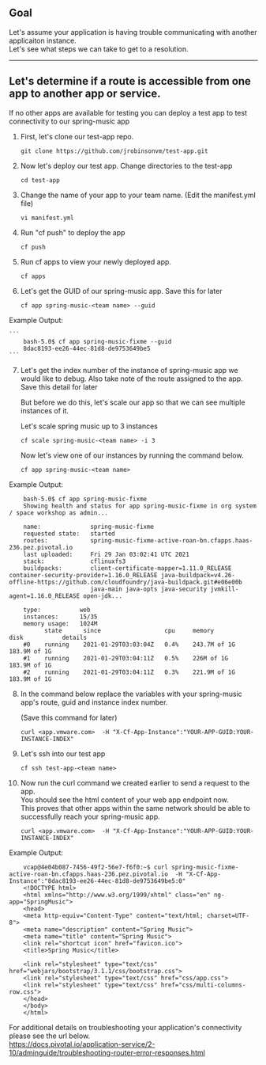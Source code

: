 ## Goal

Let's assume your application is having trouble communicating with another applicaiton instance.   
Let's see what steps we can take to get to a resolution.   

---

## Let's determine if a route is accessible from one app to another app or service.   

If no other apps are available for testing you can deploy a test app to test connectivity to our spring-music app

1. First, let's clone our test-app repo. 
    ```execute-2
    git clone https://github.com/jrobinsonvm/test-app.git
    ```
    
2. Now let's deploy our test app.  Change directories to the test-app 
    ```execute-2
    cd test-app 
    ```
    
3. Change the name of your app to your team name. (Edit the manifest.yml file) 
  
    ```execute-2
    vi manifest.yml
    ```
    
4. Run "cf push" to deploy the app
    ```execute-2
    cf push
    ```
5. Run cf apps to view your newly deployed app.   
    ```execute-2
    cf apps
    ```
6. Let's get the GUID of our spring-music app.  Save this for later 

    ```execute-2
    cf app spring-music-<team name> --guid
    ```
    
Example Output: 

    ```
        bash-5.0$ cf app spring-music-fixme --guid
        8dac8193-ee26-44ec-81d8-de9753649be5
    ```
    
7. Let's get the index number of the instance of spring-music app we would like to debug. Also take note of the route assigned to the app.  Save this detail for later

   But before we do this, let's scale our app so that we can see multiple instances of it.
   
   Let's scale spring music up to 3 instances  
   
    ```execute
    cf scale spring-music-<team name> -i 3
    ```
  
   Now let's view one of our instances by running the command below. 
    
    ```execute
    cf app spring-music-<team name> 
    ```
    
Example Output: 
   
        bash-5.0$ cf app spring-music-fixme
        Showing health and status for app spring-music-fixme in org system / space workshop as admin...

        name:              spring-music-fixme
        requested state:   started
        routes:            spring-music-fixme-active-roan-bn.cfapps.haas-236.pez.pivotal.io
        last uploaded:     Fri 29 Jan 03:02:41 UTC 2021
        stack:             cflinuxfs3
        buildpacks:        client-certificate-mapper=1.11.0_RELEASE container-security-provider=1.16.0_RELEASE java-buildpack=v4.26-offline-https://github.com/cloudfoundry/java-buildpack.git#e06e00b
                           java-main java-opts java-security jvmkill-agent=1.16.0_RELEASE open-jdk...

        type:           web
        instances:      15/35
        memory usage:   1024M
              state      since                  cpu     memory         disk           details
        #0    running    2021-01-29T03:03:04Z   0.4%    243.7M of 1G   183.9M of 1G   
        #1    running    2021-01-29T03:04:11Z   0.5%    226M of 1G     183.9M of 1G   
        #2    running    2021-01-29T03:04:11Z   0.3%    221.9M of 1G   183.9M of 1G   

8. In the command below replace the variables with your spring-music app's route, guid and instance index number. 
   
   (Save this command for later) 
    ```execute
    curl <app.vmware.com>  -H "X-Cf-App-Instance":"YOUR-APP-GUID:YOUR-INSTANCE-INDEX"
    ```
9. Let's ssh into our test app 
    ```execute
    cf ssh test-app-<team name>
    ```
10. Now run the curl command we created earlier to send a request to the app.   
    You should see the html content of your web app endpoint now.   
    This proves that other apps within the same network should be able to successfully reach your spring-music app.   
    
    ```execute
    curl <app.vmware.com>  -H "X-Cf-App-Instance":"YOUR-APP-GUID:YOUR-INSTANCE-INDEX"
    ```
    
  Example Output:
   
        vcap@4e04b087-7456-49f2-56e7-f6f0:~$ curl spring-music-fixme-active-roan-bn.cfapps.haas-236.pez.pivotal.io  -H "X-Cf-App-Instance":"8dac8193-ee26-44ec-81d8-de9753649be5:0"
        <!DOCTYPE html>
        <html xmlns="http://www.w3.org/1999/xhtml" class="en" ng-app="SpringMusic">
        <head>
        <meta http-equiv="Content-Type" content="text/html; charset=UTF-8">
        <meta name="description" content="Spring Music">
        <meta name="title" content="Spring Music">
        <link rel="shortcut icon" href="favicon.ico">
        <title>Spring Music</title>

        <link rel="stylesheet" type="text/css" href="webjars/bootstrap/3.1.1/css/bootstrap.css">
        <link rel="stylesheet" type="text/css" href="css/app.css">
        <link rel="stylesheet" type="text/css" href="css/multi-columns-row.css">
        </head>
        </body>
        </html>


For additional details on troubleshooting your application's connectivity please see the url below.  
https://docs.pivotal.io/application-service/2-10/adminguide/troubleshooting-router-error-responses.html
